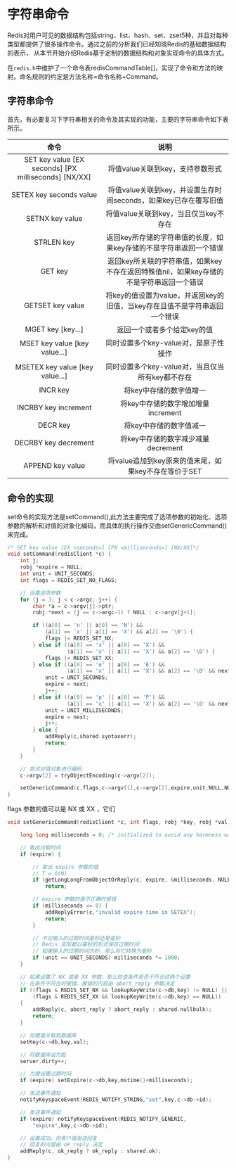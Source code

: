 # 字符串命令
Redis对用户可见的数据结构包括string、list、hash、set、zset5种，并且对每种类型都提供了很多操作命令。通过之前的分析我们已经知晓Redis的基础数据结构的表示，
从本节开始介绍Redis基于定制的数据结构和对象实现命令的具体方式。

在`redis.h`中维护了一个命令表redisCommandTable[]，实现了命令和方法的映射。命名规则的约定是方法名称=命令名称+Command。

## 字符串命令
首先，有必要复习下字符串相关的命令及其实现的功能，主要的字符串命令如下表所示。

|  命令  |  说明   |  
|:-----:|:-------:|
|SET key value [EX seconds] [PX milliseconds] [NX/XX]|将值value关联到key，支持参数形式|
|SETEX key seconds value|将值value关联到key，并设置生存时间seconds，如果key已存在覆写旧值|
|SETNX key value|将值value关联到key，当且仅当key不存在|
|STRLEN key|返回key所存储的字符串值的长度，如果key存储的不是字符串返回一个错误|
|GET key|返回key所关联的字符串值，如果key不存在返回特殊值nil，如果key存储的不是字符串返回一个错误|
|GETSET key value|将key的值设置为value，并返回key的旧值，当key存在且值不是字符串返回一个错误|
|MGET key [key...]|返回一个或者多个给定key的值|
|MSET key value [key value...]|同时设置多个key-value对，是原子性操作|
|MSETEX key value [key value...]|同时设置多个key-value对，当且仅当所有key都不存在|
|INCR key|将key中存储的数字值增一|
|INCRBY key increment|将key中存储的数字增加增量increment|
|DECR key |将key中存储的数字值减一|
|DECRBY key decrement|将key中存储的数字减少减量decrement|
|APPEND key value|将value追加到key原来的值末尾，如果key不存在等价于SET|

## 命令的实现
set命令的实现方法是setCommand(),此方法主要完成了选项参数的初始化、选项参数的解析和对值的对象化编码，而具体的执行操作交由setGenericCommand()来完成。
```c
/* SET key value [EX <seconds>] [PX <milliseconds>] [NX/XX]*/
void setCommand(redisClient *c) {
    int j;
    robj *expire = NULL;
    int unit = UNIT_SECONDS;
    int flags = REDIS_SET_NO_FLAGS;

    // 设置选项参数
    for (j = 3; j < c->argc; j++) {
        char *a = c->argv[j]->ptr;
        robj *next = (j == c->argc-1) ? NULL : c->argv[j+1];

        if ((a[0] == 'n' || a[0] == 'N') &&
            (a[1] == 'x' || a[1] == 'X') && a[2] == '\0') {
            flags |= REDIS_SET_NX;
        } else if ((a[0] == 'x' || a[0] == 'X') &&
                   (a[1] == 'x' || a[1] == 'X') && a[2] == '\0') {
            flags |= REDIS_SET_XX;
        } else if ((a[0] == 'e' || a[0] == 'E') &&
                   (a[1] == 'x' || a[1] == 'X') && a[2] == '\0' && next) {
            unit = UNIT_SECONDS;
            expire = next;
            j++;
        } else if ((a[0] == 'p' || a[0] == 'P') &&
                   (a[1] == 'x' || a[1] == 'X') && a[2] == '\0' && next) {
            unit = UNIT_MILLISECONDS;
            expire = next;
            j++;
        } else {
            addReply(c,shared.syntaxerr);
            return;
        }
    }

    // 尝试对值对象进行编码
    c->argv[2] = tryObjectEncoding(c->argv[2]);

    setGenericCommand(c,flags,c->argv[1],c->argv[2],expire,unit,NULL,NULL);
}
```

flags 参数的值可以是 NX 或 XX ，它们
```c
void setGenericCommand(redisClient *c, int flags, robj *key, robj *val, robj *expire, int unit, robj *ok_reply, robj *abort_reply) {

    long long milliseconds = 0; /* initialized to avoid any harmness warning */

    // 取出过期时间
    if (expire) {

        // 取出 expire 参数的值
        // T = O(N)
        if (getLongLongFromObjectOrReply(c, expire, &milliseconds, NULL) != REDIS_OK)
            return;

        // expire 参数的值不正确时报错
        if (milliseconds <= 0) {
            addReplyError(c,"invalid expire time in SETEX");
            return;
        }

        // 不论输入的过期时间是秒还是毫秒
        // Redis 实际都以毫秒的形式保存过期时间
        // 如果输入的过期时间为秒，那么将它转换为毫秒
        if (unit == UNIT_SECONDS) milliseconds *= 1000;
    }

    // 如果设置了 NX 或者 XX 参数，那么检查条件是否不符合这两个设置
    // 在条件不符合时报错，报错的内容由 abort_reply 参数决定
    if ((flags & REDIS_SET_NX && lookupKeyWrite(c->db,key) != NULL) ||
        (flags & REDIS_SET_XX && lookupKeyWrite(c->db,key) == NULL))
    {
        addReply(c, abort_reply ? abort_reply : shared.nullbulk);
        return;
    }

    // 将键值关联到数据库
    setKey(c->db,key,val);

    // 将数据库设为脏
    server.dirty++;

    // 为键设置过期时间
    if (expire) setExpire(c->db,key,mstime()+milliseconds);

    // 发送事件通知
    notifyKeyspaceEvent(REDIS_NOTIFY_STRING,"set",key,c->db->id);

    // 发送事件通知
    if (expire) notifyKeyspaceEvent(REDIS_NOTIFY_GENERIC,
        "expire",key,c->db->id);

    // 设置成功，向客户端发送回复
    // 回复的内容由 ok_reply 决定
    addReply(c, ok_reply ? ok_reply : shared.ok);
}
```

